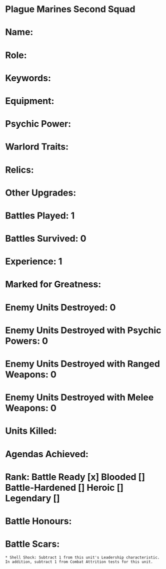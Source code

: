 # Plague Marines Second Squad

# Name: 
# Role:
# Keywords:
# Equipment:
# Psychic Power:
# Warlord Traits:
# Relics:
# Other Upgrades:

# Battles Played: 1
# Battles Survived: 0
# Experience: 1
# Marked for Greatness:
# Enemy Units Destroyed: 0 
# Enemy Units Destroyed with Psychic Powers: 0 
# Enemy Units Destroyed with Ranged Weapons: 0 
# Enemy Units Destroyed with Melee Weapons: 0
# Units Killed: 
# Agendas Achieved:

# Rank: Battle Ready [x] Blooded [] Battle-Hardened [] Heroic [] Legendary []

# Battle Honours: 
# Battle Scars: 
    * Shell Shock: Subtract 1 from this unit's Leadership characteristic. In addition, subtract 1 from Combat Attrition tests for this unit. 
